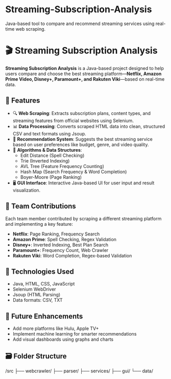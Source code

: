 # Streaming-Subscription-Analysis
Java-based tool to compare and recommend streaming services using real-time web scraping.

# 🎬 Streaming Subscription Analysis

**Streaming Subscription Analysis** is a Java-based project designed to help users compare and choose the best streaming platform—**Netflix, Amazon Prime Video, Disney+, Paramount+, and Rakuten Viki**—based on real-time data.

## 📌 Features

- 🔍 **Web Scraping**: Extracts subscription plans, content types, and streaming features from official websites using Selenium.
- 📊 **Data Processing**: Converts scraped HTML data into clean, structured CSV and text formats using Jsoup.
- 🤖 **Recommendation System**: Suggests the best streaming service based on user preferences like budget, genre, and video quality.
- 🧠 **Algorithms & Data Structures**:
  - Edit Distance (Spell Checking)
  - Trie (Inverted Indexing)
  - AVL Tree (Feature Frequency Counting)
  - Hash Map (Search Frequency & Word Completion)
  - Boyer-Moore (Page Ranking)
- 🖥️ **GUI Interface**: Interactive Java-based UI for user input and result visualization.

## 👥 Team Contributions

Each team member contributed by scraping a different streaming platform and implementing a key feature:
- **Netflix**: Page Ranking, Frequency Search
- **Amazon Prime**: Spell Checking, Regex Validation
- **Disney+**: Inverted Indexing, Best Plan Search
- **Paramount+**: Frequency Count, Web Crawler
- **Rakuten Viki**: Word Completion, Regex-based Validation

## 🧩 Technologies Used

- Java, HTML, CSS, JavaScript  
- Selenium WebDriver  
- Jsoup (HTML Parsing)  
- Data formats: CSV, TXT

## 🚀 Future Enhancements

- Add more platforms like Hulu, Apple TV+
- Implement machine learning for smarter recommendations
- Add visual dashboards using graphs and charts

## 🗃️ Folder Structure
/src
├── webcrawler/
├── parser/
├── services/
├── gui/
└── data/

